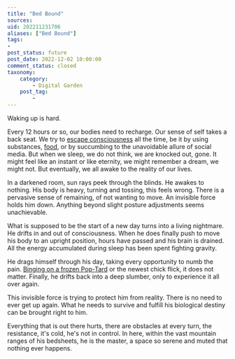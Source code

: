 ```yaml
---
title: "Bed Bound"
sources: 
uid: 202211231706
aliases: ["Bed Bound"]
tags:
-
post_status: future
post_date: 2022-12-02 10:00:00
comment_status: closed
taxonomy:
    category:
        - Digital Garden
    post_tag:
        -
---
```


Waking up is hard.

Every 12 hours or so, our bodies need to recharge. Our sense of self takes a back seat. We try to [escape consciousness](./induced-temporary-numbness.md) all the time, be it by using substances, [food](./the-effects-of-food.md), or by succumbing to the unavoidable allure of social media. But when we sleep, we do not think, we are knocked out, gone. It might feel like an instant or like eternity, we might remember a dream, we might not. But eventually, we all awake to the reality of our lives.

In a darkened room, sun rays peek through the blinds. He awakes to nothing. His body is heavy, turning and tossing, this feels wrong. There is a pervasive sense of remaining, of not wanting to move. An invisible force holds him down. Anything beyond slight posture adjustments seems unachievable.

What is supposed to be the start of a new day turns into a living nightmare. He drifts in and out of consciousness. When he does finally push to move his body to an upright position, hours have passed and his brain is drained. All the energy accumulated during sleep has been spent fighting gravity. 

He drags himself through his day, taking every opportunity to numb the pain. [Binging on a frozen Pop-Tard](./the-effects-of-food.md) or the newest chick flick, it does not matter. Finally, he drifts back into a deep slumber, only to experience it all over again.

This invisible force is trying to protect him from reality. There is no need to ever get up again. What he needs to survive and fulfill his biological destiny can be brought right to him. 

Everything that is out there hurts, there are obstacles at every turn, the resistance, it's cold, he's not in control. In here, within the vast mountain ranges of his bedsheets, he is the master, a space so serene and muted that nothing ever happens. 